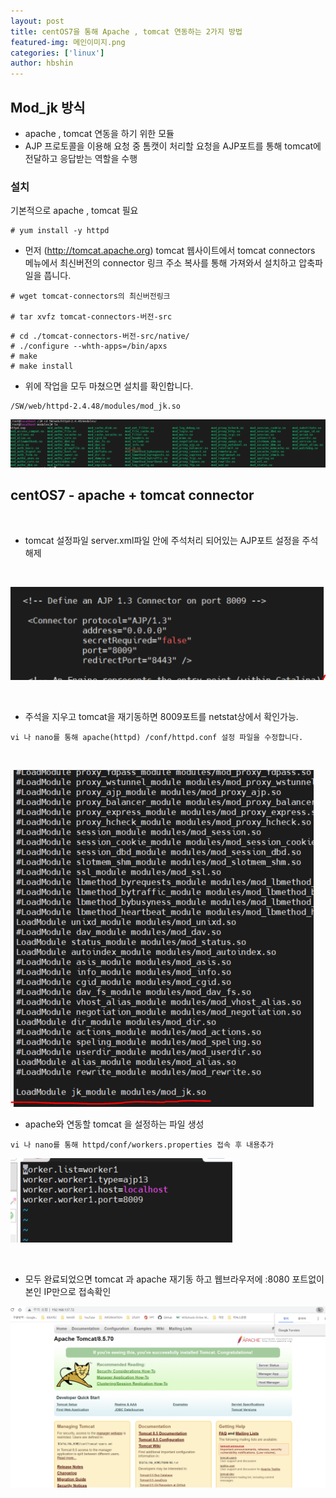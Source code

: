 ```yaml
---
layout: post
title: centOS7을 통해 Apache , tomcat 연동하는 2가지 방법
featured-img: 메인이미지.png
categories: ['linux']
author: hbshin
---
```



## Mod_jk 방식

- apache , tomcat 연동을 하기 위한 모듈 
- AJP 프로토콜을 이용해 요청 중 톰캣이 처리할 요청을 AJP포트를 통해 tomcat에 전달하고 응답받는 역할을 수행 

### 설치

기본적으로 apache , tomcat 필요
```
# yum install -y httpd
```
- 먼저 (http://tomcat.apache.org) tomcat 웹사이트에서 tomcat connectors 메뉴에서 최신버전의 connector 링크 주소 복사를 통해 가져와서 설치하고 압축파일을 풉니다. 

```
# wget tomcat-connectors의 최신버전링크

# tar xvfz tomcat-connectors-버전-src
```

```
# cd ./tomcat-connectors-버전-src/native/
# ./configure --whth-apps=/bin/apxs
# make
# make install
```

- 위에 작업을 모두 마쳤으면 설치를 확인합니다.
```
/SW/web/httpd-2.4.48/modules/mod_jk.so
```

![Modjk](../image/hbshin/20210825/Modjk.PNG)

## centOS7 - apache + tomcat connector

<br>

- tomcat 설정파일 server.xml파일 안에 주석처리 되어있는 AJP포트 설정을 주석해제

<br>

![server](../image/hbshin/20210825/server.PNG)

<br>


- 주석을 지우고 tomcat을 재기동하면 8009포트를 netstat상에서 확인가능.

```
vi 나 nano를 통해 apache(httpd) /conf/httpd.conf 설정 파일을 수정합니다.
```


<br>

![loadmodule](../image/hbshin/20210825/loadmodule.PNG)


- apache와 연동할 tomcat 을 설정하는 파일 생성

```
vi 나 nano를 통해 httpd/conf/workers.properties 접속 후 내용추가
```

![workers](../image/hbshin/20210825/workers.PNG)

<br>

- 모두 완료되었으면 tomcat 과 apache 재기동 하고 웹브라우저에 :8080 포트없이 본인 IP만으로 접속확인


![result](../image/hbshin/20210825/result.PNG)